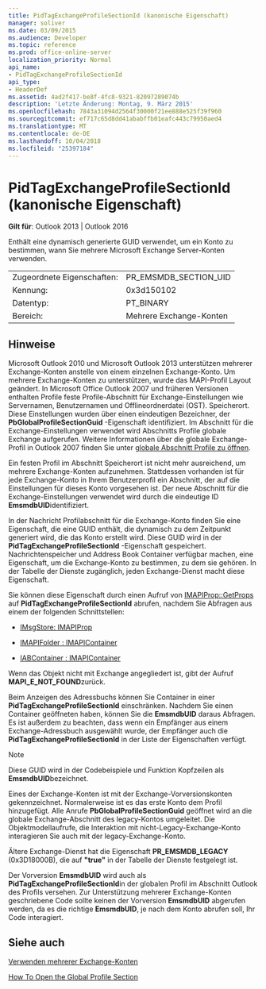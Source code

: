 ```yaml
---
title: PidTagExchangeProfileSectionId (kanonische Eigenschaft)
manager: soliver
ms.date: 03/09/2015
ms.audience: Developer
ms.topic: reference
ms.prod: office-online-server
localization_priority: Normal
api_name:
- PidTagExchangeProfileSectionId
api_type:
- HeaderDef
ms.assetid: 4ad2f417-be8f-4fc8-9321-82097289074b
description: 'Letzte Änderung: Montag, 9. März 2015'
ms.openlocfilehash: 7843a31094d2564f30000f21ee888e525f39f960
ms.sourcegitcommit: ef717c65d8dd41ababffb01eafc443c79950aed4
ms.translationtype: MT
ms.contentlocale: de-DE
ms.lasthandoff: 10/04/2018
ms.locfileid: "25397184"
---
```

# <a name="pidtagexchangeprofilesectionid-canonical-property"></a>PidTagExchangeProfileSectionId (kanonische Eigenschaft)

  
  
**Gilt für**: Outlook 2013 | Outlook 2016 
  
Enthält eine dynamisch generierte GUID verwendet, um ein Konto zu bestimmen, wann Sie mehrere Microsoft Exchange Server-Konten verwenden.
  
|||
|:-----|:-----|
|Zugeordnete Eigenschaften:  <br/> |PR_EMSMDB_SECTION_UID  <br/> |
|Kennung:  <br/> |0x3d150102  <br/> |
|Datentyp:  <br/> |PT_BINARY  <br/> |
|Bereich:  <br/> |Mehrere Exchange-Konten  <br/> |
   
## <a name="remarks"></a>Hinweise

Microsoft Outlook 2010 und Microsoft Outlook 2013 unterstützen mehrerer Exchange-Konten anstelle von einem einzelnen Exchange-Konto. Um mehrere Exchange-Konten zu unterstützen, wurde das MAPI-Profil Layout geändert. In Microsoft Office Outlook 2007 und früheren Versionen enthalten Profile feste Profile-Abschnitt für Exchange-Einstellungen wie Servernamen, Benutzernamen und Offlineordnerdatei (OST). Speicherort. Diese Einstellungen wurden über einen eindeutigen Bezeichner, der **PbGlobalProfileSectionGuid** -Eigenschaft identifiziert. Im Abschnitt für die Exchange-Einstellungen verwendet wird Abschnitts Profile globale Exchange aufgerufen. Weitere Informationen über die globale Exchange-Profil in Outlook 2007 finden Sie unter [globale Abschnitt Profile zu öffnen](https://support.microsoft.com/kb/188482).
  
Ein festen Profil im Abschnitt Speicherort ist nicht mehr ausreichend, um mehrere Exchange-Konten aufzunehmen. Stattdessen vorhanden ist für jede Exchange-Konto in Ihrem Benutzerprofil ein Abschnitt, der auf die Einstellungen für dieses Konto vorgesehen ist. Der neue Abschnitt für die Exchange-Einstellungen verwendet wird durch die eindeutige ID **EmsmdbUID**identifiziert.
  
In der Nachricht Profilabschnitt für die Exchange-Konto finden Sie eine Eigenschaft, die eine GUID enthält, die dynamisch zu dem Zeitpunkt generiert wird, die das Konto erstellt wird. Diese GUID wird in der **PidTagExchangeProfileSectionId** -Eigenschaft gespeichert. Nachrichtenspeicher und Address Book Container verfügbar machen, eine Eigenschaft, um die Exchange-Konto zu bestimmen, zu dem sie gehören. In der Tabelle der Dienste zugänglich, jeden Exchange-Dienst macht diese Eigenschaft. 
  
Sie können diese Eigenschaft durch einen Aufruf von [IMAPIProp::GetProps](imapiprop-getprops.md) auf **PidTagExchangeProfileSectionId** abrufen, nachdem Sie Abfragen aus einem der folgenden Schnittstellen: 
  
- [IMsgStore: IMAPIProp](imsgstoreimapiprop.md)
    
- [IMAPIFolder : IMAPIContainer](imapifolderimapicontainer.md)
    
- [IABContainer : IMAPIContainer](iabcontainerimapicontainer.md)
    
Wenn das Objekt nicht mit Exchange angegliedert ist, gibt der Aufruf **MAPI_E_NOT_FOUND**zurück.
  
Beim Anzeigen des Adressbuchs können Sie Container in einer **PidTagExchangeProfileSectionId** einschränken. Nachdem Sie einen Container geöffneten haben, können Sie die **EmsmdbUID** daraus Abfragen. Es ist außerdem zu beachten, dass wenn ein Empfänger aus einem Exchange-Adressbuch ausgewählt wurde, der Empfänger auch die **PidTagExchangeProfileSectionId** in der Liste der Eigenschaften verfügt. 
  
> [!NOTE]
> Diese GUID wird in der Codebeispiele und Funktion Kopfzeilen als **EmsmdbUID**bezeichnet. 
  
Eines der Exchange-Konten ist mit der Exchange-Vorversionskonten gekennzeichnet. Normalerweise ist es das erste Konto dem Profil hinzugefügt. Alle Anrufe **PbGlobalProfileSectionGuid** geöffnet wird an die globale Exchange-Abschnitt des legacy-Kontos umgeleitet. Die Objektmodellaufrufe, die Interaktion mit nicht-Legacy-Exchange-Konto interagieren Sie auch mit der legacy-Exchange-Konto. 
  
Ältere Exchange-Dienst hat die Eigenschaft **PR_EMSMDB_LEGACY** (0x3D18000B), die auf **"true"** in der Tabelle der Dienste festgelegt ist. 
  
Der Vorversion **EmsmdbUID** wird auch als **PidTagExchangeProfileSectionId**in der globalen Profil im Abschnitt Outlook des Profils versehen. Zur Unterstützung mehrerer Exchange-Konten geschriebene Code sollte keinen der Vorversion **EmsmdbUID** abgerufen werden, da es die richtige **EmsmdbUID**, je nach dem Konto abrufen soll, Ihr Code interagiert.
  
## <a name="see-also"></a>Siehe auch



[Verwenden mehrerer Exchange-Konten](using-multiple-exchange-accounts.md)


[How To Open the Global Profile Section](https://support.microsoft.com/kb/188482)

